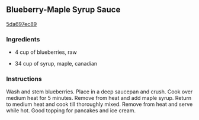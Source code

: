 ## Blueberry-Maple Syrup Sauce

[5da697ec89](http://www.food.com/recipe/blueberry-maple-syrup-sauce-248435)

### Ingredients

 - 4 cup of blueberries, raw

 - 34 cup of syrup, maple, canadian

### Instructions

Wash and stem blueberries. Place in a deep saucepan and crush. Cook over medium heat for 5 minutes. Remove from heat and add maple syrup. Return to medium heat and cook till thoroughly mixed. Remove from heat and serve while hot. Good topping for pancakes and ice cream.